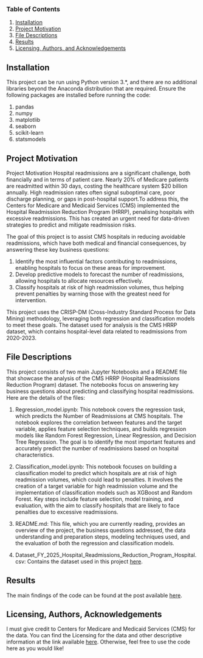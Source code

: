 
### Table of Contents

1. [Installation](#installation)
2. [Project Motivation](#motivation)
3. [File Descriptions](#files)
4. [Results](#results)
5. [Licensing, Authors, and Acknowledgements](#licensing)

## Installation <a name="installation"></a>

This project can be run using Python version 3.*, and there are no additional libraries beyond the Anaconda distribution that are required. Ensure the following packages are installed before running the code:

1. pandas
2. numpy
3. matplotlib
4. seaborn
5. scikit-learn
6. statsmodels

## Project Motivation<a name="motivation"></a>

Project Motivation
Hospital readmissions are a significant challenge, both financially and in terms of patient care. Nearly 20% of Medicare patients are readmitted within 30 days, costing the healthcare system $20 billion annually. High readmission rates often signal suboptimal care, poor discharge planning, or gaps in post-hospital support.To address this, the Centers for Medicare and Medicaid Services (CMS) implemented the Hospital Readmission Reduction Program (HRRP), penalising hospitals with excessive readmissions. This has created an urgent need for data-driven strategies to predict and mitigate readmission risks.

The goal of this project is to assist CMS hospitals in reducing avoidable readmissions, which have both medical and financial consequences, by answering these key business questions:

1. Identify the most influential factors contributing to readmissions, enabling hospitals to focus on these areas for improvement.
2. Develop predictive models to forecast the number of readmissions, allowing hospitals to allocate resources effectively.
3. Classify hospitals at risk of high readmission volumes, thus helping prevent penalties by warning those with the greatest need for intervention.

This project uses the CRISP-DM (Cross-Industry Standard Process for Data Mining) methodology, leveraging both regression and classification models to meet these goals. The dataset used for analysis is the CMS HRRP dataset, which contains hospital-level data related to readmissions from 2020-2023.

## File Descriptions <a name="files"></a>

This project consists of two main Jupyter Notebooks and a README file that showcase the analysis of the CMS HRRP (Hospital Readmissions Reduction Program) dataset. The notebooks focus on answering key business questions about predicting and classifying hospital readmissions. Here are the details of the files:

1. Regression_model.ipynb: This notebook covers the regression task, which predicts the Number of Readmissions at CMS hospitals. The notebook explores the correlation between features and the target variable, applies feature selection techniques, and builds regression models like Random Forest Regression, Linear Regression, and Decision Tree Regression. The goal is to identify the most important features and accurately predict the number of readmissions based on hospital characteristics.

2. Classification_model.ipynb: This notebook focuses on building a classification model to predict which hospitals are at risk of high readmission volumes, which could lead to penalties. It involves the creation of a target variable for high readmission volume and the implementation of classification models such as XGBoost and Random Forest. Key steps include feature selection, model training, and evaluation, with the aim to classify hospitals that are likely to face penalties due to excessive readmissions.

3. README.md: This file, which you are currently reading, provides an overview of the project, the business questions addressed, the data understanding and preparation steps, modeling techniques used, and the evaluation of both the regression and classification models.

4. Dataset_FY_2025_Hospital_Readmissions_Reduction_Program_Hospital.csv: Contains the dataset used in this project [here](https://data.cms.gov/provider-data/dataset/9n3s-kdb3#data-table).
   
## Results<a name="results"></a>

The main findings of the code can be found at the post available [here](https://medium.com/@yudeshsubas/a-deep-dive-into-hospital-readmission-reduction-2252ba8838c1).

## Licensing, Authors, Acknowledgements<a name="licensing"></a>

I must give credit to Centers for Medicare and Medicaid Services (CMS) for the data.  You can find the Licensing for the data and other descriptive information at the link available [here](https://data.cms.gov/provider-data/dataset/9n3s-kdb3#data-table).  Otherwise, feel free to use the code here as you would like! 

